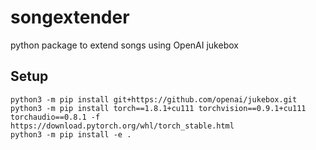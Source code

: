 # songextender
python package to extend songs using OpenAI jukebox


## Setup

```
python3 -m pip install git+https://github.com/openai/jukebox.git
python3 -m pip install torch==1.8.1+cu111 torchvision==0.9.1+cu111 torchaudio==0.8.1 -f https://download.pytorch.org/whl/torch_stable.html
python3 -m pip install -e .
```
